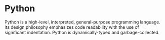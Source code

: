 # Python
Python is a high-level, interpreted, general-purpose programming language. Its design philosophy emphasizes code readability with the use of significant indentation. Python is dynamically-typed and garbage-collected.
